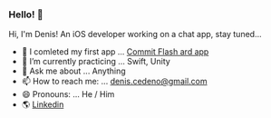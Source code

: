 ### Hello! 👋
Hi, I'm Denis! An iOS developer working on a chat app, stay tuned...


- 🔭 I comleted my first app ... [Commit Flash ard app](https://apps.apple.com/us/app/commit-flashcards/id1608571468)
- 🌱 I’m currently practicing  ... Swift, Unity
- 💬 Ask me about ... Anything
- 📫 How to reach me: ... denis.cedeno@gmail.com
- 😄 Pronouns: ... He / Him
- 🌎 [Linkedin](https://www.linkedin.com/in/deniscedeno/)
